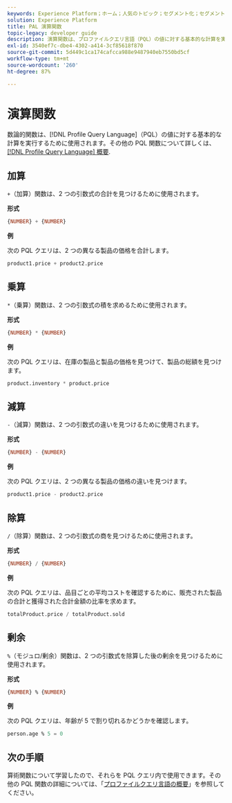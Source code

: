 ```yaml
---
keywords: Experience Platform；ホーム；人気のトピック；セグメント化；セグメント化；セグメント化サービス；pql;PQL；プロファイルクエリ言語；演算関数；算術演算；
solution: Experience Platform
title: PAL 演算関数
topic-legacy: developer guide
description: 演算関数は、プロファイルクエリ言語（PQL）の値に対する基本的な計算を実行するために使用されます。
exl-id: 3540ef7c-dbe4-4302-a414-3cf85618f870
source-git-commit: 5d449c1ca174cafcca988e9487940eb7550bd5cf
workflow-type: tm+mt
source-wordcount: '260'
ht-degree: 87%

---
```


# 演算関数

数論的関数は、[!DNL Profile Query Language]（PQL）の値に対する基本的な計算を実行するために使用されます。その他の PQL 関数について詳しくは、 [[!DNL Profile Query Language] 概要](./overview.md).

## 加算

`+`（加算）関数は、2 つの引数式の合計を見つけるために使用されます。

**形式**

```sql
{NUMBER} + {NUMBER}
```

**例**

次の PQL クエリは、2 つの異なる製品の価格を合計します。

```sql
product1.price + product2.price
```

## 乗算

`*`（乗算）関数は、2 つの引数式の積を求めるために使用されます。

**形式**

```sql
{NUMBER} * {NUMBER}
```

**例**

次の PQL クエリは、在庫の製品と製品の価格を見つけて、製品の総額を見つけます。

```sql
product.inventory * product.price
```

## 減算

`-`（減算）関数は、2 つの引数式の違いを見つけるために使用されます。

**形式**

```sql
{NUMBER} - {NUMBER}
```

**例**

次の PQL クエリは、2 つの異なる製品の価格の違いを見つけます。

```sql
product1.price - product2.price
```

## 除算

`/`（除算）関数は、2 つの引数式の商を見つけるために使用されます。

**形式**

```sql
{NUMBER} / {NUMBER}
```

**例**

次の PQL クエリは、品目ごとの平均コストを確認するために、販売された製品の合計と獲得された合計金額の比率を求めます。

```sql
totalProduct.price / totalProduct.sold
```

## 剰余

`%`（モジュロ/剰余）関数は、2 つの引数式を除算した後の剰余を見つけるために使用されます。

**形式**

```sql
{NUMBER} % {NUMBER}
```

**例**

次の PQL クエリは、年齢が 5 で割り切れるかどうかを確認します。

```sql
person.age % 5 = 0
```

## 次の手順

算術関数について学習したので、それらを PQL クエリ内で使用できます。その他の PQL 関数の詳細については、「[プロファイルクエリ言語の概要](./overview.md)」を参照してください。
